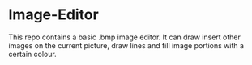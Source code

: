# Image-Editor
This repo contains a basic .bmp image editor. It can draw insert other images on the current picture, draw lines and fill image portions with a certain colour.
